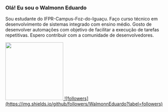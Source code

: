 ### Olá! Eu sou o Walmonn Eduardo
Sou estudante do IFPR-Campus-Foz-do-Iguaçu. Faço curso técnico em desenvolvimento de sistemas integrado com ensino médio.
Gosto de desenvolver automações com objetivo de facilitar a execução de tarefas repetitivas.
Espero contribuir com a comunidade de desenvolvedores.

<div>
<a href="https://github.com/WalmonnEduardo">
<img loading="lazy" height="180em" src="https://github-readme-stats.vercel.app/api/top-langs/?username=WalmonnEduardo&layout=compact&langs_count=7&theme=dracula"/>
![followers](https://img.shields.io/github/followers/WalmonnEduardo?label=followers)

</div>
